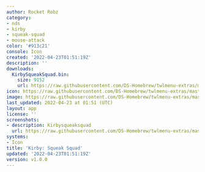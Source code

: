 ```yaml
---
author: Rocket Robz
category:
- nds
- kirby
- squeak-squad
- mouse-attack
color: '#913c21'
console: Icon
created: '2022-04-23T01:51:19Z'
description: ''
downloads:
  KirbySqueakSquad.bin:
    size: 9152
    url: https://raw.githubusercontent.com/DS-Homebrew/twlmenu-extras/master/_nds/TWiLightMenu/icons/KirbySqueakSquad.bin
icon: https://raw.githubusercontent.com/DS-Homebrew/twlmenu-extras/master/_nds/TWiLightMenu/icons/gif/KirbySqueakSquad.gif
image: https://raw.githubusercontent.com/DS-Homebrew/twlmenu-extras/master/_nds/TWiLightMenu/icons/gif/KirbySqueakSquad.gif
last_updated: 2022-04-23 at 01:51 (UTC)
layout: app
license: ''
screenshots:
- description: Kirbysqueaksquad
  url: https://raw.githubusercontent.com/DS-Homebrew/twlmenu-extras/master/_nds/TWiLightMenu/icons/gif/KirbySqueakSquad.gif
systems:
- Icon
title: 'Kirby: Squeak Squad'
updated: '2022-04-23T01:51:19Z'
version: v1.0.0
---
```


